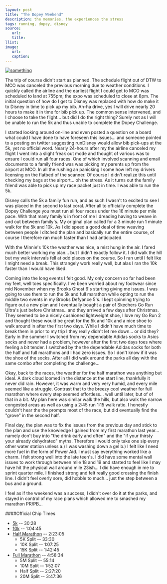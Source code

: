 ```yaml
---
layout: post
title: "The Dopey Weekend"
description: the memories, the experiences the stress
tags: running, dopey, disney
source:
   url:
   title:
llist:
image:
   url:
   caption:
---
```

[![something](http://farm6.static.flickr.com/5476/11930984426_1ce49e30b7_b.jpg)][1]

The trip of course didn't start as planned. The schedule flight out of DTW to MCO was canceled the previous morning due to weather conditions. I quickly called the airline and the earliest flight I could get to MCO was scheduled to land at 755pm; the expo was scheduled to close at 8pm. The initial question of how do I get to Disney was replaced with how do make it to Disney in time to pick up my bib. Ah-ha drive, yes I will drive  nearly 20 hours to make it in time for bib pick up. The common sense intervened, and I choose to take the flight... but did I do the right thing? Surely not as I will be unable to run the 5k and thus unable to complete the Dopey Challenge.

I started looking around on-line and even posted a question on a board what could I have done to have foreseen this issues...  and someone pointed to a posting on twitter suggesting runDisney would allow bib pick-ups at the 5k, yet no official word. Nearly 24-hours after my the airline canceled my flight I went into a slight freak out mode and thought of various was to ensure I could run all four races. One of which involved scanning and email documents to a family friend was was picking my parents up from the airport at MCO. In all the rushing an panicking I some how left my drivers licensing on the flatbed of the scanner. Of course I didn't realize this until checking my bags at the airport... oh the stress. As it turns out the family friend was able to pick up my race packet just in time. I was able to run the 5k.

Disney calls the 5k a family fun run, and as such I wasn't to excited to see I was placed in the second to last coral. After all to officially complete the Dopey Challenge you must run all four races under the 16 minute per mile pace. With that many family's in front of me I dreading having to weave in and out between family's. My original plan called for a 3 minute run 1 minute walk for the 5k and 10k. As I did speed a good deal of time weaving between people I ditched the plan and basically run the entire course, of course I therefore ran much faster than I had anticipated.

With the Minnie's 10k the weather was nice, a mist hung in the air. I fared much better working my plan...  but I didn't exactly follow it. I did walk the hill but my walk intervals fell at odd places on the course. So I ran until I felt like I might need a break. This strangely work really well, but alas I ran the 10k faster than I would have liked.

Coming into the long events I felt good. My only concern so far had been my feet, well toes specifically. I've been worried about my footwear since mid November when my Brooks Ghost 6's starting giving me issues. I was going to use them to run the 5k and full marathon while opting to run the middle two events in my Brooks Defyance 5's. I kept spinning trying to figure out a new plan and I eventually bought a  pair of Skechers Go Run Ultra's just before Christmas.. and they arrived a few days after Christmas. They seemed to be a nicely cushioned lightweight shoe, I love my Go Run 2 and thought these would be great for the 5k and 10k  and a nice shoe to walk around in after the first two days. While I didn't have much time to break them in prior to my trip I they really didn't let me down... or did they? Early in the summer I switched from my dependable Adidas socks to Asics socks and never had a problem, however after the first two days toes where feeling a bit tender. I switched by the the dependable Adidas socks for both the half and full marathons and I had zero issues. So I don't know if it was the shoe of the socks. After all I did walk around the parks all day with the same combo after completing the challenge...

Okay, back to the races, the weather for the half marathon was anything but ideal. A dark cloud loomed in the distance at the start line, thankfully it never did rain. However, it was warm and very very humid, and every mile seemed like a struggle. Contrast that to the breezy cool weather for full marathon where every step seemed effortless... well until later, but of of that in a bit. My plan here was similar walk the hills, but also walk the narrow congested areas as well as using a 2:45 run 1:15 walk ratio. I honestly couldn't hear the the prompts most of the race, but did eventually find the "grove" in the second half.

Final day, the plan was to fix the issues from the previous day and stick to the plan and use the knowledge I gained from my first marathon last year... namely don't buy into "the drink early and often" and the "if your thirsty your already dehydrated" myths. Therefore I would only take one sip every other water station unless a.) I was washing down a gel b.) I felt like I need more fuel in the form of Power Aid. I must say everything worked like a charm. I felt strong well into the late teen's. I did have some mental wall issues to work through between mile 18 and 19 and started to feel like I may have hit the physical wall around mile 23ish... I did have enough in me to sprint quarter mile. I finished strong and felt really good crossing the finish line. I didn't feel overly sore, did hobble to much... just the step between a bus and a ground.

I feel as if the weekend was a success, I didn't over do it at the parks, and stayed in control of my race plans which allowed me to smashed my marathon PR/PB...

####Official Chip Times

* [5k][5k] -- 30:28
* [10k][10k] -- 1:04:45
* [Half Marathon][Half] -- 2:23:05
	* 5K Split -- 33:30
	* 10K Split -- 1:07:25
	* 15K Split -- 1:42:45
* [Full Marathon][Full] -- 4:58:34
	* 5M Split -- 55:14
	* 10M Split -- 1:52:07
	* Half Split -- 2:27:20
	* 20M Split -- 3:47:36

[5k]: http://www.strava.com/activities/105063913
[10k]: http://www.strava.com/activities/105322985
[Half]: http://www.strava.com/activities/105512705
[Full]: http://www.strava.com/activities/105856288
[1]: https://www.flickr.com/photos/mitchejj/11930984426/
